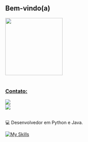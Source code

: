 ## Bem-vindo(a)
<div>
   <a href="https://github.com/LVMdS">
   <img height="180em" src="https://github-readme-stats.vercel.app/api?username=LVMdS&show_icons=true&theme=tokyonight&include_all_commits=true&count_private=true"/>
      <br>
      <br>
   


 
  ### Contato:
 
<div> 
  <a href="https://www.linkedin.com/in/leonardo-vinicius-martins-de-souza-607560146/" target="_blank"><img src="[https://img.shields.io/badge/-LinkedIn-%230077B5?style=for-the-badge&logo=linkedin&logoColor=white](https://skillicons.dev/icons?i=linkedin&theme=dark&perline=15)" target="_blank"></a> 
</div>
<div> 
  <a href="https://www.instagram.com/lvms1992" target="_blank"><img src="https://img.shields.io/badge/-LinkedIn-%230077B5?style=for-the-badge&logo=linkedin&logoColor=white" target="_blank"></a> 
</div>
</br>

💻 Desenvolvedor em Python e Java.

[![My Skills](https://skillicons.dev/icons?i=python,java,vscode,windows,linux&theme=dark&perline=15)](https://skillicons.dev)
